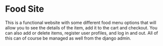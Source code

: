 # Food Site
This is a functional website with some
different food menu options that will
allow you to see the details of the item,
add it to the cart and checkout. You can
also add or delete items, register 
user profiles, and log in and out. All of
this can of course be managed as well from 
the django admin.
